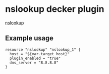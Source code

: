 # nslookup decker plugin

[nslookup](https://en.wikipedia.org/wiki/Nslookup)

## Example usage

```
resource "nslookup" "nslookup_1" {
  host = "${var.target_host}"
  plugin_enabled = "true"
  dns_server = "8.8.8.8"
}
```
